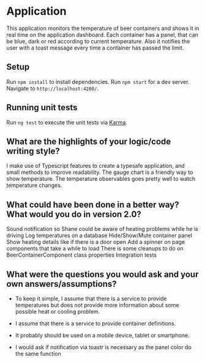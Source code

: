 # Application

This application monitors the temperature of beer containers and shows it in real time on the application dashboard.
Each container has a panel, that can be blue, dark or red according to current temperature. Also it notifies the user with a toast message every time a container has passed the limit.

## Setup

Run `npm install` to install dependencies.
Run `npm start` for a dev server. Navigate to `http://localhost:4200/`.

## Running unit tests

Run `ng test` to execute the unit tests via [Karma](https://karma-runner.github.io).

## What are the highlights of your logic/code writing style?

I make use of Typescript features to create a typesafe application, and small methods to improve readability.
The gauge chart is a friendly way to show temperature.
The temperature observables goes pretty well to watch temperature changes.

## What could have been done in a better way? What would you do in version 2.0?

Sound notification so Shane could be aware of heating problems while he is driving
Log temperatures on a database
Hide/Show/Mute container panel
Show heating details like if there is a door open
Add a spinner on page components that take a while to load
There is some cleanups to do on BeerContainerComponent class properties
Integration tests

## What were the questions you would ask and your own answers/assumptions?

- To keep it simple, I assume that there is a service to provide temperatures but does not provide more information about some possible heat or cooling problem.

- I assume that there is a service to provide container definitions.

- It probably should be used on a mobile device, tablet or smartphone.

- I would ask if notification via toastr is necessary as the panel color do the same function

